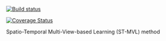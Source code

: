 [![Build status](https://ci.appveyor.com/api/projects/status/s3w41x3am3hiun5l?svg=true)](https://ci.appveyor.com/project/wk198486542/stmvl)

[![Coverage Status](https://coveralls.io/repos/github/wk1984/STMVL/badge.svg)](https://coveralls.io/github/wk1984/STMVL)

Spatio-Temporal Multi-View-based Learning (ST-MVL) method
